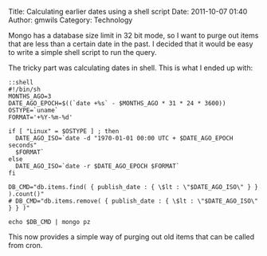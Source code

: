 Title: Calculating earlier dates using a shell script
Date: 2011-10-07 01:40
Author: gmwils
Category: Technology

Mongo has a database size limit in 32 bit mode, so I want to purge out
items that are less than a certain date in the past. I decided that it
would be easy to write a simple shell script to run the query.

The tricky part was calculating dates in shell. This is what I ended up
with:

    ::shell
    #!/bin/sh
    MONTHS_AGO=3
    DATE_AGO_EPOCH=$((`date +%s` - $MONTHS_AGO * 31 * 24 * 3600))
    OSTYPE=`uname`
    FORMAT='+%Y-%m-%d'

    if [ "Linux" = $OSTYPE ] ; then
      DATE_AGO_ISO=`date -d "1970-01-01 00:00 UTC + $DATE_AGO_EPOCH seconds"
      $FORMAT`
    else
      DATE_AGO_ISO=`date -r $DATE_AGO_EPOCH $FORMAT`
    fi

    DB_CMD="db.items.find( { publish_date : { \$lt : \"$DATE_AGO_ISO\" } } ).count()"
    # DB_CMD="db.items.remove( { publish_date : { \$lt : \"$DATE_AGO_ISO\" } } )"

    echo $DB_CMD | mongo pz


This now provides a simple way of purging out old items that can be
called from cron.

